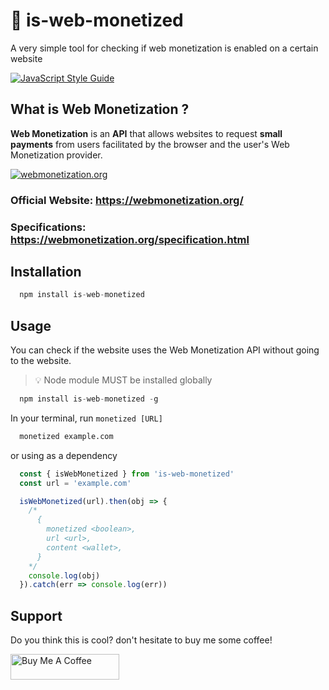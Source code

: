 # :money_with_wings: is-web-monetized
A very simple tool for checking if web monetization is enabled on a certain website

[![JavaScript Style Guide](https://img.shields.io/badge/Code%20Style-Standard%20-green?style=for-the-badge&logo=javascript)](https://github.com/standard/standard)

## What is Web Monetization ?
**Web Monetization** is an **API** that allows websites to request **small payments** from users facilitated by the browser and the user's Web Monetization provider.

[![webmonetization.org](https://user-images.githubusercontent.com/10413754/81672858-5a001880-947d-11ea-8721-1b0396db9b35.png)](webmonetization.org)

###  Official Website: https://webmonetization.org/   

### Specifications: https://webmonetization.org/specification.html


## Installation
```javascript
  npm install is-web-monetized
```

## Usage
You can check if the website uses the Web Monetization API without going to the website.   
> :bulb: Node module MUST be installed globally   
```javascript
  npm install is-web-monetized -g
```
In your terminal, run `monetized [URL]`
```bash
  monetized example.com 
```
or using as a dependency 
```javascript
  const { isWebMonetized } from 'is-web-monetized'
  const url = 'example.com'

  isWebMonetized(url).then(obj => {
    /*
      {
        monetized <boolean>,
        url <url>,
        content <wallet>,
      }
    */
    console.log(obj)
  }).catch(err => console.log(err))
```

## Support
Do you think this is cool? don't hesitate to buy me some coffee!   

<a href="https://www.buymeacoffee.com/jkga" target="_blank"><img src="https://www.buymeacoffee.com/assets/img/custom_images/orange_img.png" alt="Buy Me A Coffee" style="height: 41px !important;width: 174px !important;"></a>